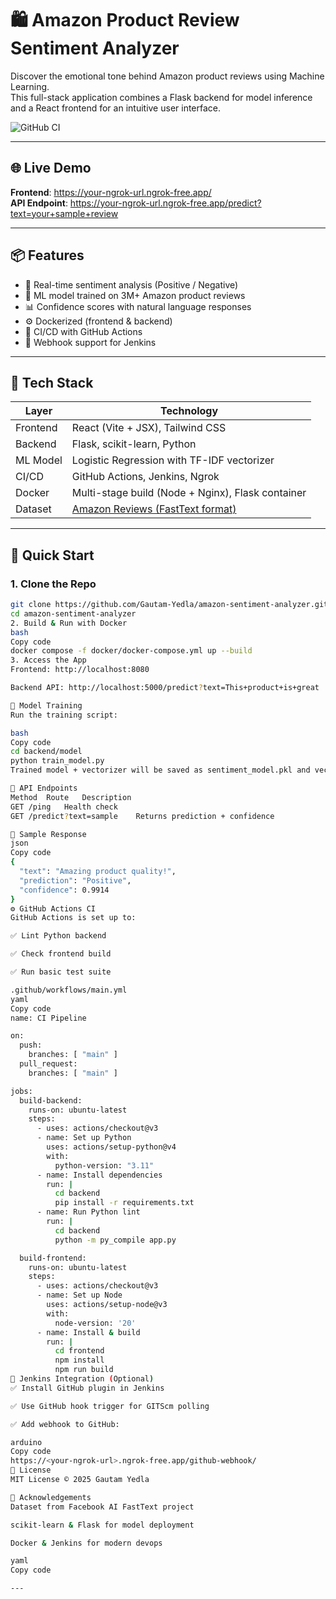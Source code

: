 # 🛍️ Amazon Product Review Sentiment Analyzer

Discover the emotional tone behind Amazon product reviews using Machine Learning.  
This full-stack application combines a Flask backend for model inference and a React frontend for an intuitive user interface.

![GitHub CI](https://github.com/Gautam-Yedla/amazon-sentiment-analyzer/actions/workflows/main.yml/badge.svg)

---

## 🌐 Live Demo

**Frontend**: https://your-ngrok-url.ngrok-free.app/  
**API Endpoint**: https://your-ngrok-url.ngrok-free.app/predict?text=your+sample+review

---

## 📦 Features

- 🔎 Real-time sentiment analysis (Positive / Negative)
- 🤖 ML model trained on 3M+ Amazon product reviews
- 📊 Confidence scores with natural language responses
- ⚙️ Dockerized (frontend & backend)
- 🚀 CI/CD with GitHub Actions
- 🔗 Webhook support for Jenkins

---

## 🧠 Tech Stack

| Layer     | Technology |
|-----------|------------|
| Frontend  | React (Vite + JSX), Tailwind CSS |
| Backend   | Flask, scikit-learn, Python |
| ML Model  | Logistic Regression with TF-IDF vectorizer |
| CI/CD     | GitHub Actions, Jenkins, Ngrok |
| Docker    | Multi-stage build (Node + Nginx), Flask container |
| Dataset   | [Amazon Reviews (FastText format)](https://dl.fbaipublicfiles.com/fasttext/supervised-learning/amazon_review_polarity.tar.gz) |

---

## 🚀 Quick Start

### 1. Clone the Repo
```bash
git clone https://github.com/Gautam-Yedla/amazon-sentiment-analyzer.git
cd amazon-sentiment-analyzer
2. Build & Run with Docker
bash
Copy code
docker compose -f docker/docker-compose.yml up --build
3. Access the App
Frontend: http://localhost:8080

Backend API: http://localhost:5000/predict?text=This+product+is+great

🧪 Model Training
Run the training script:

bash
Copy code
cd backend/model
python train_model.py
Trained model + vectorizer will be saved as sentiment_model.pkl and vectorizer.pkl.

🔄 API Endpoints
Method	Route	Description
GET	/ping	Health check
GET	/predict?text=sample	Returns prediction + confidence

🧪 Sample Response
json
Copy code
{
  "text": "Amazing product quality!",
  "prediction": "Positive",
  "confidence": 0.9914
}
⚙️ GitHub Actions CI
GitHub Actions is set up to:

✅ Lint Python backend

✅ Check frontend build

✅ Run basic test suite

.github/workflows/main.yml
yaml
Copy code
name: CI Pipeline

on:
  push:
    branches: [ "main" ]
  pull_request:
    branches: [ "main" ]

jobs:
  build-backend:
    runs-on: ubuntu-latest
    steps:
      - uses: actions/checkout@v3
      - name: Set up Python
        uses: actions/setup-python@v4
        with:
          python-version: "3.11"
      - name: Install dependencies
        run: |
          cd backend
          pip install -r requirements.txt
      - name: Run Python lint
        run: |
          cd backend
          python -m py_compile app.py

  build-frontend:
    runs-on: ubuntu-latest
    steps:
      - uses: actions/checkout@v3
      - name: Set up Node
        uses: actions/setup-node@v3
        with:
          node-version: '20'
      - name: Install & build
        run: |
          cd frontend
          npm install
          npm run build
🧪 Jenkins Integration (Optional)
✅ Install GitHub plugin in Jenkins

✅ Use GitHub hook trigger for GITScm polling

✅ Add webhook to GitHub:

arduino
Copy code
https://<your-ngrok-url>.ngrok-free.app/github-webhook/
📝 License
MIT License © 2025 Gautam Yedla

🙌 Acknowledgements
Dataset from Facebook AI FastText project

scikit-learn & Flask for model deployment

Docker & Jenkins for modern devops

yaml
Copy code

---

